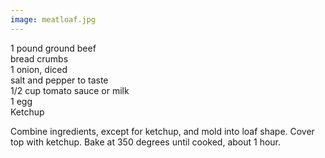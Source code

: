 ```yaml
---
image: meatloaf.jpg
---
```


1 pound ground beef  
bread crumbs  
1 onion, diced  
salt and pepper to taste  
1/2 cup tomato sauce or milk  
1 egg  
Ketchup 

Combine ingredients, except for ketchup, and mold into loaf shape. Cover top with ketchup. 
Bake at 350 degrees until cooked, about 1 hour.

